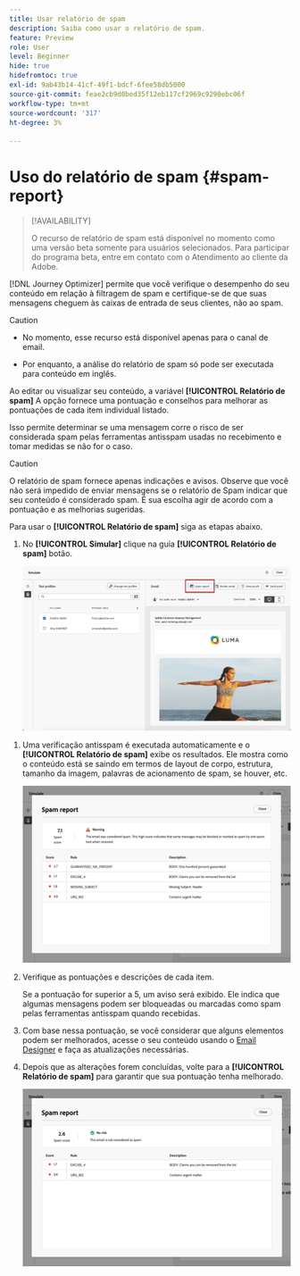 ```yaml
---
title: Usar relatório de spam
description: Saiba como usar o relatório de spam.
feature: Preview
role: User
level: Beginner
hide: true
hidefromtoc: true
exl-id: 9ab43b14-41cf-49f1-bdcf-6fee58db5000
source-git-commit: feae2cb9d0bed35f12eb117cf2969c9290ebc06f
workflow-type: tm+mt
source-wordcount: '317'
ht-degree: 3%

---
```


# Uso do relatório de spam {#spam-report}

>[!AVAILABILITY]
>
>O recurso de relatório de spam está disponível no momento como uma versão beta somente para usuários selecionados. Para participar do programa beta, entre em contato com o Atendimento ao cliente da Adobe.

[!DNL Journey Optimizer] permite que você verifique o desempenho do seu conteúdo em relação à filtragem de spam e certifique-se de que suas mensagens cheguem às caixas de entrada de seus clientes, não ao spam.

>[!CAUTION]
>
>* No momento, esse recurso está disponível apenas para o canal de email.
>
>* Por enquanto, a análise do relatório de spam só pode ser executada para conteúdo em inglês.

Ao editar ou visualizar seu conteúdo, a variável **[!UICONTROL Relatório de spam]** A opção fornece uma pontuação e conselhos para melhorar as pontuações de cada item individual listado.

Isso permite determinar se uma mensagem corre o risco de ser considerada spam pelas ferramentas antisspam usadas no recebimento e tomar medidas se não for o caso.

>[!CAUTION]
>
>O relatório de spam fornece apenas indicações e avisos. Observe que você não será impedido de enviar mensagens se o relatório de Spam indicar que seu conteúdo é considerado spam. É sua escolha agir de acordo com a pontuação e as melhorias sugeridas.

Para usar o **[!UICONTROL Relatório de spam]** siga as etapas abaixo.

<!--For example spam scoring tool can tell that there are too many Images compared to the text. Retailers tend to do this even though the spam score gets worse because the content is more engaging.-->

<!--Michael, who is a marketer with NIKE works along with Tara from testing team to ensure that the emails being sent as part of the campaign/journey don't get categorised as SPAM.

They need an integration within AJO's marketing system to show how the curated content is doing against different SPAM compliance pillars like for SPAM trigger words, HTML Body content and layout, subject line etc.

They should be able to get scores for each individual items as shown by market standard SPAM filtering tools like Spam Assassin, Symantec etc.

They should also get suggestions on how to improve the score better to be confident that the messages don't get categorised as spam.-->

1. No **[!UICONTROL Simular]** clique na guia **[!UICONTROL Relatório de spam]** botão.

   ![](assets/spam-report-button.png)

<!--
    You can also open the [Email Designer](../email/content-from-scratch.md), click the **[!UICONTROL More]** button and select **[!UICONTROL Check spam score]** from the menu.

    ![](assets/spam-report-check-score.png)
-->

1. Uma verificação antisspam é executada automaticamente e o **[!UICONTROL Relatório de spam]** exibe os resultados. Ele mostra como o conteúdo está se saindo em termos de layout de corpo, estrutura, tamanho da imagem, palavras de acionamento de spam, se houver, etc.

   ![](assets/spam-report-high-score.png)

1. Verifique as pontuações e descrições de cada item.

   Se a pontuação for superior a 5, um aviso será exibido. Ele indica que algumas mensagens podem ser bloqueadas ou marcadas como spam pelas ferramentas antisspam quando recebidas.

1. Com base nessa pontuação, se você considerar que alguns elementos podem ser melhorados, acesse o seu conteúdo usando o [Email Designer](../email/content-from-scratch.md) e faça as atualizações necessárias.

1. Depois que as alterações forem concluídas, volte para a **[!UICONTROL Relatório de spam]** para garantir que sua pontuação tenha melhorado.

   ![](assets/spam-report-low-score.png)

<!--You can also check the message's alerts for warnings on potential risk of spam detection. Follow the steps below.

1. Click the **[!UICONTROL Alerts]** button on top right of the screen. [Learn more on email alerts](../email/create-email.md#check-email-alerts)

1. If **[!UICONTROL Spam checker alert]** is displayed, you should check your content for a potential risk of spam using the **[!UICONTROL Spam report]** feature as detailed above.

    ![](assets/spam-report-alert.png)
-->

